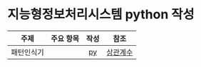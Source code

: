 # 지능형정보처리시스템 python 작성
| 주제 | 주요 항목 | 작성 | 참조 |
| :---: | --- | :---: | :---: |
|패턴인식기||[py](./)|[상관계수](https://youtu.be/RymrCV3K5J8)|

